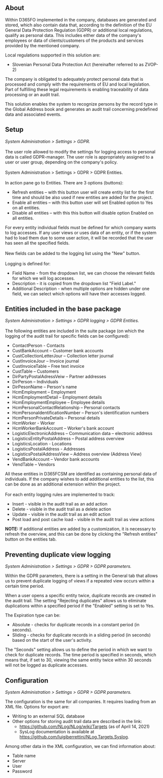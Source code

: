 ## **About**
Within D365FO implemented in the company, databases are generated and stored, which also contain data that, according to the definition of the EU General Data Protection Regulation (GDPR) or additional local regulations, qualify as personal data. This includes either data of the company's employees or data of clients/customers of the products and services provided by the mentioned company. 

Local regulations supported in this solution are:
- Slovenian Personal Data Protection Act (hereinafter referred to as ZVOP-2)

The company is obligated to adequately protect personal data that is processed and comply with the requirements of EU and local legislation. Part of fulfilling these legal requirements is enabling traceability of data processing or an audit trail. 

This solution enables the system to recognize persons by the record type in the Global Address book and generates an audit trail concerning predefined data and associated events.

## **Setup**
_System Administration > Settings > GDPR._
<br><br>The user role allowed to modify the settings for logging access to personal data is called GDPR-manager. The user role is appropriately assigned to a user or user group, depending on the company's policy.
<br><br>System Administration > Settings > GDPR > GDPR Entities.
<br><br>In action pane go to Entities. There are 3 options (buttons):
-	Refresh entities – with this button user will create entity list for the first time and should be also used if new entities are added for the project.
-	Enable all entities – with this button user will set Enabled option to Yes on all entities.
-	Disable all entities – with this this button will disable option Enabled on all entities. 

For every entity individual fields must be defined for which company wants to log accesses. If any user views or uses data of an entity, or if the system had to load them due to some user action, it will be recorded that the user has seen all the specified fields. 
<br><br>New fields can be added to the logging list using the "New" button. 
<br><br>Logging is defined for:
-  Field Name - from the dropdown list, we can choose the relevant fields for which we will log accesses. 
-	Description - it is copied from the dropdown list "Field Label." 
-	Additional Description - when multiple options are hidden under one field, we can select which options will have their accesses logged.


## **Entities included in the base package**
_System Administration > Settings > GDPR logging > GDPR Entities._
<br><br>The following entities are included in the suite package (on which the logging of the audit trail for specific fields can be configured):<br>
- ContactPerson - Contacts
- CustBankAccount – Customer bank accounts
- CustCollectionLetterJour – Collection letter journal
- CustInvoiceJour – Invoice journal
- CustInvoiceTable – Free text invoice
- CustTable – Customers
- DirPartyPostalAdressVeiw – Partner addresses
- DirPerson – Individuals
- DirPesonName – Person's name
- HcmEmployment – Employment
- HcmEmploymentDetail – Employment details
- HcmEmploymentEmployee – Employee details
- HcmPersonalContactRelationship – Personal contacts
- HcmPersonaIdentificationNumber – Person's identification numbers
- HcmPersonPrivateDetails – Personal details
- HcmWorker - Worker
- HcmWorkerBankAccount – Worker's bank account
- LogisticElectronicAddress – Communication data – electronic address
- LogisticsEntityPostalAddress – Postal address overview
- LogisticsLocation - Locations
- LogisticsPostalAddress - Addresses
- LogisticsPostalAddressView – Address overview (Address View)
- VendBankAccount – Vendor bank accounts
- VendTable – Vendors

All these entities in D365FCSM are identified as containing personal data of individuals. If the company wishes to add additional entities to the list, this can be done as an additional extension within the project. 
<br><br>For each entity logging rules are implemented to track: 
- Insert - visible in the audit trail as an add action 
- Delete - visible in the audit trail as a delete action 
- Update - visible in the audit trail as an edit action 
- Post load and post cache load - visible in the audit trail as view actions

**NOTE:** If additional entities are added by a customization, it is necessary to refresh the overview, and this can be done by clicking the "Refresh entities" button on the entities tab.


## **Preventing duplicate view logging**
_System Administration > Settings > GDPR > GDPR parameters._

Within the GDPR parameters, there is a setting in the General tab that allows us to prevent duplicate logging of views if a repeated view occurs within a certain time period. 

When a user opens a specific entity twice, duplicate records are created in the audit trail. The setting "Rejecting duplicates" allows us to eliminate duplications within a specified period if the "Enabled" setting is set to Yes. 

The Expiration type can be:
- Absolute - checks for duplicate records in a constant period (in seconds).
- Sliding - checks for duplicate records in a sliding period (in seconds) based on the start of the user's activity.

The "Seconds" setting allows us to define the period in which we want to check for duplicate records. The time period is specified in seconds, which means that, if set to 30, viewing the same entity twice within 30 seconds will not be logged as duplicate accesses.


## **Configuration**
_System Administration > Settings > GDPR > GDPR parameters._

The configuration is the same for all companies. It requires loading from an XML file. Options for export are: 

- Writing to an external SQL database
- Other options for storing audit trail data are described in the link: 
   - https://github.com/NLog/NLog/wiki/Targets  (as of April 14, 2021) 
   - SysLog documentation is available at https://github.com/luigiberrettini/NLog.Targets.Syslog. 


Among other data in the XML configuration, we can find information about: 
- Table name 
- Server
- User
- Password
